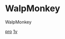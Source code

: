 # WalpMonkey
WalpMonkey
<!DOCTYPE HTML>
<body>
<a href="https://arithmetic.trisummerseries.co.za" target="https://arithmetic.trisummerseries.co.za">pro</a>
<a href="https://angrytree0.github.io/projects/1v1lol/index.html#" target="https://angrytree0.github.io/projects/1v1lol/index.html#">1v</a>
</body>
